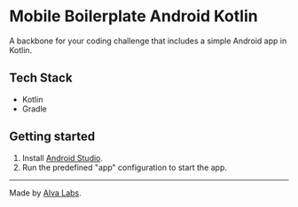 # Mobile Boilerplate Android Kotlin

A backbone for your coding challenge that includes a simple Android app in Kotlin.

## Tech Stack

- Kotlin
- Gradle

## Getting started

1. Install [Android Studio](https://developer.android.com/studio#downloads).
2. Run the predefined "app" configuration to start the app.

---

Made by [Alva Labs](https://alvalabs.io).

